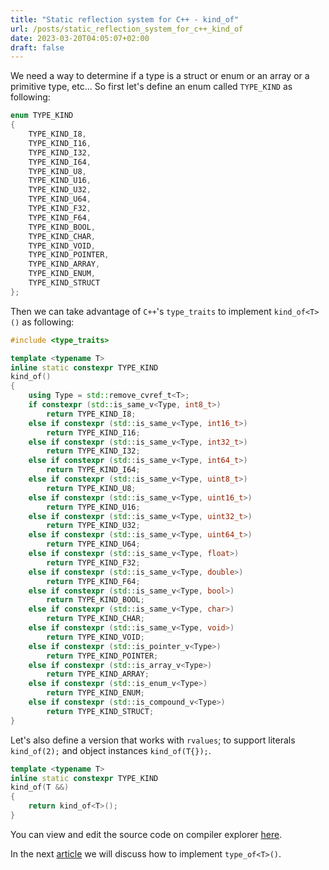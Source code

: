 ```yaml
---
title: "Static reflection system for C++ - kind_of"
url: /posts/static_reflection_system_for_c++_kind_of
date: 2023-03-20T04:05:07+02:00
draft: false
---
```


We need a way to determine if a type is a struct or enum or an array or a primitive type, etc...
So first let's define an enum called `TYPE_KIND` as following:

```C++
enum TYPE_KIND
{
    TYPE_KIND_I8,
    TYPE_KIND_I16,
    TYPE_KIND_I32,
    TYPE_KIND_I64,
    TYPE_KIND_U8,
    TYPE_KIND_U16,
    TYPE_KIND_U32,
    TYPE_KIND_U64,
    TYPE_KIND_F32,
    TYPE_KIND_F64,
    TYPE_KIND_BOOL,
    TYPE_KIND_CHAR,
    TYPE_KIND_VOID,
    TYPE_KIND_POINTER,
    TYPE_KIND_ARRAY,
    TYPE_KIND_ENUM,
    TYPE_KIND_STRUCT
};
```

Then we can take advantage of  `C++`'s `type_traits` to implement `kind_of<T>()` as following:

```C++
#include <type_traits>

template <typename T>
inline static constexpr TYPE_KIND
kind_of()
{
    using Type = std::remove_cvref_t<T>;
    if constexpr (std::is_same_v<Type, int8_t>)
        return TYPE_KIND_I8;
    else if constexpr (std::is_same_v<Type, int16_t>)
        return TYPE_KIND_I16;
    else if constexpr (std::is_same_v<Type, int32_t>)
        return TYPE_KIND_I32;
    else if constexpr (std::is_same_v<Type, int64_t>)
        return TYPE_KIND_I64;
    else if constexpr (std::is_same_v<Type, uint8_t>)
        return TYPE_KIND_U8;
    else if constexpr (std::is_same_v<Type, uint16_t>)
        return TYPE_KIND_U16;
    else if constexpr (std::is_same_v<Type, uint32_t>)
        return TYPE_KIND_U32;
    else if constexpr (std::is_same_v<Type, uint64_t>)
        return TYPE_KIND_U64;
    else if constexpr (std::is_same_v<Type, float>)
        return TYPE_KIND_F32;
    else if constexpr (std::is_same_v<Type, double>)
        return TYPE_KIND_F64;
    else if constexpr (std::is_same_v<Type, bool>)
        return TYPE_KIND_BOOL;
    else if constexpr (std::is_same_v<Type, char>)
        return TYPE_KIND_CHAR;
    else if constexpr (std::is_same_v<Type, void>)
        return TYPE_KIND_VOID;
    else if constexpr (std::is_pointer_v<Type>)
        return TYPE_KIND_POINTER;
    else if constexpr (std::is_array_v<Type>)
        return TYPE_KIND_ARRAY;
    else if constexpr (std::is_enum_v<Type>)
        return TYPE_KIND_ENUM;
    else if constexpr (std::is_compound_v<Type>)
        return TYPE_KIND_STRUCT;
}
```

Let's also define a version that works with `rvalues`; to support literals `kind_of(2);` and object instances `kind_of(T{});`.

```C++
template <typename T>
inline static constexpr TYPE_KIND
kind_of(T &&)
{
    return kind_of<T>();
}
```

You can view and edit the source code on compiler explorer [here](https://godbolt.org/z/axdzGTGGf).

In the next [article](https://M-Fatah.github.io/posts/static_reflection_system_for_C++_type_of_part_1) we will discuss how to implement `type_of<T>()`.